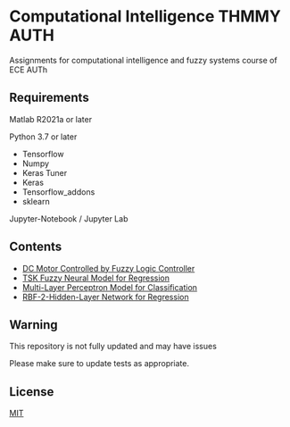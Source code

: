 # Computational Intelligence THMMY AUTH
Assignments for computational intelligence and fuzzy systems course of ECE AUTh


## Requirements 
Matlab R2021a or later

Python 3.7 or later
  * Tensorflow
  * Numpy
  * Keras Tuner
  * Keras
  * Tensorflow_addons
  * sklearn
  
Jupyter-Notebook / Jupyter Lab
## Contents
* [DC Motor Controlled by Fuzzy Logic Controller](https://github.com/ArtoriasAbyssslayer/Computational_Inteligence/tree/master/FuzzyLogicController)
* [TSK Fuzzy Neural Model for Regression](https://github.com/ArtoriasAbyssslayer/Computational_Inteligence/tree/master/TSK-Regression)
* [Multi-Layer Perceptron Model for Classification](https://github.com/ArtoriasAbyssslayer/Computational_Inteligence/tree/master/MultilayerPerceptronClassification)
* [RBF-2-Hidden-Layer Network for Regression](https://github.com/ArtoriasAbyssslayer/Computational_Inteligence/tree/master/RBF_regression)

## Warning
This repository is not fully updated and may have issues

Please make sure to update tests as appropriate.

## License
[MIT](https://github.com/ArtoriasAbyssslayer/Computational_Intelligence/blob/master/LICENSE.md)
